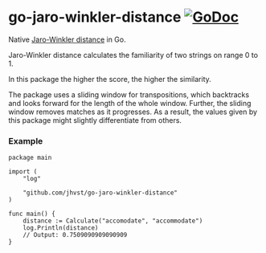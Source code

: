 go-jaro-winkler-distance [![GoDoc](https://godoc.org/github.com/jhvst/go-jaro-winkler-distance?status.png)](https://godoc.org/github.com/jhvst/go-jaro-winkler-distance)
=====

Native [Jaro-Winkler distance](https://en.wikipedia.org/wiki/Jaro%E2%80%93Winkler_distance) in Go.

Jaro-Winkler distance calculates the familiarity of two strings on range 0 to 1.

In this package the higher the score, the higher the similarity.

The package uses a sliding window for transpositions, which backtracks and looks forward for the length of the whole window. Further, the sliding window removes matches as it progresses. As a result, the values given by this package might slightly differentiate from others.

### Example

	package main

	import (
		"log"

		"github.com/jhvst/go-jaro-winkler-distance"
	)

	func main() {
        distance := Calculate("accomodate", "accommodate")
        log.Println(distance)
        // Output: 0.7509090909090909
    }

